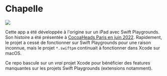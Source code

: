 # Chapelle

<a href="https://apps.apple.com/fr/app/chapelle-des-bois/id1601052035"><img src="https://img.shields.io/itunes/v/1601052035?label=%EF%A3%BF%20App%20Store" /></a>

Cette app a été développée à l'origine sur un iPad avec Swift Playgrounds. Son histoire a été présentée à [CocoaHeads Paris en juin 2022](https://adhumi.fr/ios-app-from-ipad). Rapidement, le projet a cessé de fonctionner sur Swift Playgrounds pour une raison inconnue, mais le projet `*.swiftpm` continuait à fonctionner dans Xcode sur macOS.

Ce repo bascule sur un _vrai_ projet Xcode pour bénéficier des features manquantes sur les projets Swift Playgrounds (extensions notamment).


